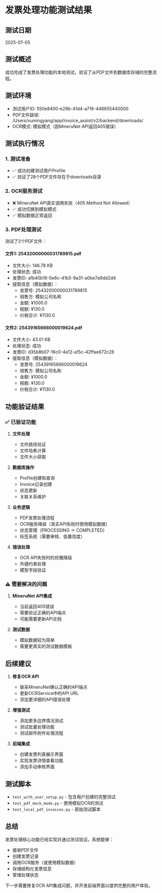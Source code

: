 # 发票处理功能测试结果

## 测试日期
2025-07-05

## 测试概述
成功完成了发票处理功能的本地测试，验证了从PDF文件到数据库存储的完整流程。

## 测试环境
- 测试用户ID: 550e8400-e29b-41d4-a716-446655440000
- PDF文件路径: /Users/xumingyang/app/invoice_assist/v2/backend/downloads/
- OCR模式: 模拟模式（因MineruNet API返回405错误）

## 测试执行情况

### 1. 测试准备
- ✅ 成功创建测试用户Profile
- ✅ 验证了28个PDF文件存在于downloads目录

### 2. OCR服务测试
- ❌ MineruNet API真实调用失败（405 Method Not Allowed）
- ✅ 成功切换到模拟模式
- ✅ 模拟数据正常返回

### 3. PDF处理测试
测试了2个PDF文件：

#### 文件1: 25432000000031789815.pdf
- 文件大小: 146.78 KB
- 处理状态: 成功
- 发票ID: afb40b16-5e6c-41b5-9a31-a0be7a9dd2d4
- 提取信息（模拟数据）：
  - 发票号: 25432000000031789815
  - 销售方: 模拟公司名称
  - 金额: ¥1000.0
  - 税额: ¥130.0
  - 价税合计: ¥1130.0

#### 文件2: 25439165666000019624.pdf
- 文件大小: 43.01 KB
- 处理状态: 成功
- 发票ID: d35b8b07-16c0-4e12-a15c-42ffae672c26
- 提取信息（模拟数据）：
  - 发票号: 25439165666000019624
  - 销售方: 模拟公司名称
  - 金额: ¥1000.0
  - 税额: ¥130.0
  - 价税合计: ¥1130.0

## 功能验证结果

### ✅ 已验证功能
1. **文件处理**
   - 文件路径验证
   - 文件哈希计算
   - 文件大小获取

2. **数据库操作**
   - Profile创建和查询
   - Invoice记录创建
   - 状态更新
   - 关联关系维护

3. **业务逻辑**
   - PDF发票处理流程
   - OCR服务降级（真实API失败时使用模拟数据）
   - 状态管理（PROCESSING → COMPLETED）
   - 标签系统（需要审核、低置信度）

4. **错误处理**
   - OCR API失败时的优雅降级
   - 外键约束处理
   - 模型字段验证

### ⚠️ 需要解决的问题
1. **MineruNet API集成**
   - 当前返回405错误
   - 需要验证正确的API端点
   - 可能需要更新API文档

2. **测试数据**
   - 模拟数据较为简单
   - 需要更真实的测试数据模板

## 后续建议

1. **修复OCR API**
   - 联系MineruNet确认正确的API端点
   - 更新OCRService中的API URL
   - 添加更详细的API错误处理

2. **增强测试**
   - 添加更多边界情况测试
   - 测试批量处理功能
   - 测试邮件附件处理流程

3. **前端集成**
   - 创建发票列表展示界面
   - 实现发票详情查看功能
   - 添加手动审核界面

## 测试脚本
- `test_with_user_setup.py` - 包含用户创建的完整测试
- `test_pdf_mock_mode.py` - 使用模拟OCR的测试
- `test_local_pdf_invoices.py` - 原始测试脚本

## 总结
发票处理核心功能已经实现并通过测试验证。系统能够：
- 接收PDF文件
- 创建发票记录
- 调用OCR服务（或使用模拟数据）
- 存储结构化发票信息
- 管理处理状态

下一步需要修复OCR API集成问题，并开发前端界面以提供完整的用户体验。